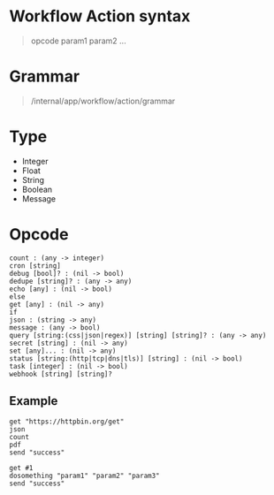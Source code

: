 # Workflow Action syntax

> opcode param1 param2 ...

# Grammar

> /internal/app/workflow/action/grammar

# Type

- Integer
- Float
- String
- Boolean
- Message

# Opcode

```
count : (any -> integer)
cron [string]
debug [bool]? : (nil -> bool)
dedupe [string]? : (any -> any)
echo [any] : (nil -> bool)
else
get [any] : (nil -> any)
if
json : (string -> any)
message : (any -> bool)
query [string:(css|json|regex)] [string] [string]? : (any -> any)
secret [string] : (nil -> any)
set [any]... : (nil -> any)
status [string:(http|tcp|dns|tls)] [string] : (nil -> bool)
task [integer] : (nil -> bool)
webhook [string] [string]?
```

## Example

```action
get "https://httpbin.org/get"
json
count
pdf
send "success"
```

```action
get #1
dosomething "param1" "param2" "param3" 
send "success"
```
